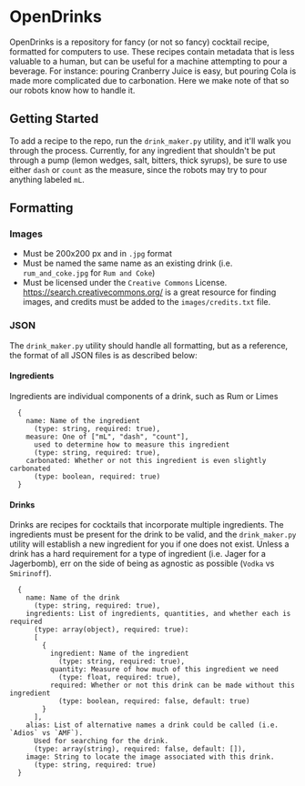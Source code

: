 # OpenDrinks

OpenDrinks is a repository for fancy (or not so fancy) cocktail recipe, formatted for computers to use. These recipes contain metadata that is less valuable to a human, but can be useful for a machine attempting to pour a beverage. For instance: pouring Cranberry Juice is easy, but pouring Cola is made more complicated due to carbonation. Here we make note of that so our robots know how to handle it.

## Getting Started
To add a recipe to the repo, run the `drink_maker.py` utility, and it'll walk you through the process. Currently, for any ingredient that shouldn't be put through a pump (lemon wedges, salt, bitters, thick syrups), be sure to use either `dash` or `count` as the measure, since the robots may try to pour anything labeled `mL`.
## Formatting

### Images
 - Must be 200x200 px and in `.jpg` format
 - Must be named the same name as an existing drink (i.e. `rum_and_coke.jpg` for `Rum and Coke`)
 - Must be licensed under the `Creative Commons` License. https://search.creativecommons.org/ is a great resource for finding images, and credits must be added to the `images/credits.txt` file.

### JSON
The `drink_maker.py` utility should handle all formatting, but as a reference, the format of all JSON files is as described below:
#### Ingredients
Ingredients are individual components of a drink, such as Rum or Limes
```
  {
    name: Name of the ingredient
      (type: string, required: true),
    measure: One of ["mL", "dash", "count"],
      used to determine how to measure this ingredient
      (type: string, required: true),
    carbonated: Whether or not this ingredient is even slightly carbonated
      (type: boolean, required: true)
  }
```

#### Drinks
Drinks are recipes for cocktails that incorporate multiple ingredients. The ingredients must be present for the drink to be valid, and the `drink_maker.py` utility will establish a new ingredient for you if one does not exist. Unless a drink has a hard requirement for a type of ingredient (i.e. Jager for a Jagerbomb), err on the side of being as agnostic as possible (`Vodka` vs `Smirinoff`).
```
  {
    name: Name of the drink
      (type: string, required: true),
    ingredients: List of ingredients, quantities, and whether each is required
      (type: array(object), required: true):
      [
        {
          ingredient: Name of the ingredient
            (type: string, required: true),
          quantity: Measure of how much of this ingredient we need
            (type: float, required: true),
          required: Whether or not this drink can be made without this ingredient
            (type: boolean, required: false, default: true)
        }
      ],
    alias: List of alternative names a drink could be called (i.e. `Adios` vs `AMF`).
      Used for searching for the drink.  
      (type: array(string), required: false, default: []),
    image: String to locate the image associated with this drink.
      (type: string, required: true)
  }
```
